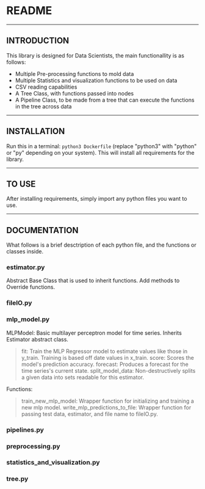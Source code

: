 # README

---

## INTRODUCTION

This library is designed for Data Scientists, the main functionallity is as follows:
- Multiple Pre-processing functions to mold data
- Multiple Statistics and visualization functions to be used on data
- CSV reading capabilities
- A Tree Class, with functions passed into nodes
- A Pipeline Class, to be made from a tree that can execute the functions in the tree across data

---

## INSTALLATION

Run this in a terminal: ```python3 Dockerfile``` (replace "python3" with "python" or "py" depending on your system). This will install all requirements for the library.

---

## TO USE

After installing requirements, simply import any python files you want to use.

---

## DOCUMENTATION

What follows is a brief desctription of each python file, and the functions or classes inside.

### estimator.py
Abstract Base Class that is used to inherit functions. Add methods to Override functions.

### fileIO.py

### mlp_model.py
MLPModel: Basic multilayer perceptron model for time series. Inherits Estimator abstract class.
> fit: Train the MLP Regressor model to estimate values like those in y_train. Training is based off date values in x_train.
> score: Scores the model's prediction accuracy.
> forecast: Produces a forecast for the time series's current state.
> split_model_data: Non-destructively splits a given data into sets readable for this estimator.

Functions:
> train_new_mlp_model: Wrapper function for initializing and training a new mlp model.
> write_mlp_predictions_to_file: Wrapper function for passing test data, estimator, and file name to fileIO.py.

### pipelines.py

### preprocessing.py

### statistics_and_visualization.py

### tree.py